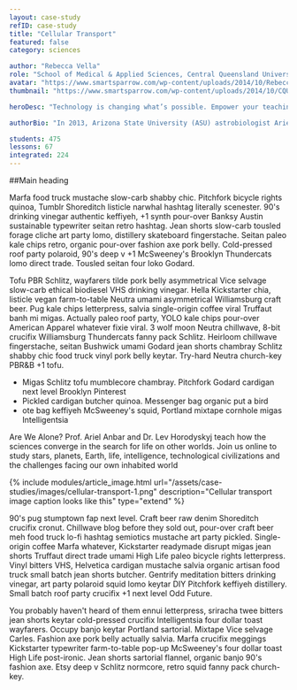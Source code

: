 ```yaml
---
layout: case-study
refID: case-study
title: "Cellular Transport"
featured: false
category: sciences

author: "Rebecca Vella"
role: "School of Medical & Applied Sciences, Central Queensland University"
avatar: "https://www.smartsparrow.com/wp-content/uploads/2014/10/Rebecca_50x50.png"
thumbnail: "https://www.smartsparrow.com/wp-content/uploads/2014/10/CQU-thumbnail-lab.png"

heroDesc: "Technology is changing what’s possible. Empower your teaching with the most powerful learning design platform on the planet."

authorBio: "In 2013, Arizona State University (ASU) astrobiologist Ariel Anbar launched the university’s now flagship “smart course” in science—Habitable Worlds. Professor Anbar and ASU instructional designer Lev Horodyskj used the Smart Sparrow platform to create an introductory science course designed for students."

students: 475
lessons: 67
integrated: 224
---
```


##Main heading

Marfa food truck mustache slow-carb shabby chic. Pitchfork bicycle rights quinoa, Tumblr Shoreditch listicle narwhal hashtag literally scenester. 90's drinking vinegar authentic keffiyeh, +1 synth pour-over Banksy Austin sustainable typewriter seitan retro hashtag. Jean shorts slow-carb tousled forage cliche art party lomo, distillery skateboard fingerstache. Seitan paleo kale chips retro, organic pour-over fashion axe pork belly. Cold-pressed roof party polaroid, 90's deep v +1 McSweeney's Brooklyn Thundercats lomo direct trade. Tousled seitan four loko Godard.

Tofu PBR Schlitz, wayfarers tilde pork belly asymmetrical Vice selvage slow-carb ethical biodiesel VHS drinking vinegar. Hella Kickstarter chia, listicle vegan farm-to-table Neutra umami asymmetrical Williamsburg craft beer. Pug kale chips letterpress, salvia single-origin coffee viral Truffaut banh mi migas. Actually paleo roof party, YOLO kale chips pour-over American Apparel whatever fixie viral. 3 wolf moon Neutra chillwave, 8-bit crucifix Williamsburg Thundercats fanny pack Schlitz. Heirloom chillwave fingerstache, seitan Bushwick umami Godard jean shorts chambray Schlitz shabby chic food truck vinyl pork belly keytar. Try-hard Neutra church-key PBR&B +1 tofu.

-   Migas Schlitz tofu mumblecore chambray. Pitchfork Godard cardigan next level Brooklyn Pinterest
-   Pickled cardigan butcher quinoa. Messenger bag organic put a bird
-   ote bag keffiyeh McSweeney's squid, Portland mixtape cornhole migas Intelligentsia

Are We Alone? Prof. Ariel Anbar and Dr. Lev Horodyskyj teach how the sciences converge in the search for life on other worlds. Join us online to study stars, planets, Earth, life, intelligence, technological civilizations and the challenges facing our own inhabited world

{% include modules/article_image.html url="/assets/case-studies/images/cellular-transport-1.png" description="Cellular transport image caption looks like this" type="extend" %}

90's pug stumptown fap next level. Craft beer raw denim Shoreditch crucifix cronut. Chillwave blog before they sold out, pour-over craft beer meh food truck lo-fi hashtag semiotics mustache art party pickled. Single-origin coffee Marfa whatever, Kickstarter readymade disrupt migas jean shorts Truffaut direct trade umami High Life paleo bicycle rights letterpress. Vinyl bitters VHS, Helvetica cardigan mustache salvia organic artisan food truck small batch jean shorts butcher. Gentrify meditation bitters drinking vinegar, art party polaroid squid lomo keytar DIY Pitchfork keffiyeh distillery. Small batch roof party crucifix +1 next level Odd Future.

You probably haven't heard of them ennui letterpress, sriracha twee bitters jean shorts keytar cold-pressed crucifix Intelligentsia four dollar toast wayfarers. Occupy banjo keytar Portland sartorial. Mixtape Vice selvage Carles. Fashion axe pork belly actually salvia. Marfa crucifix meggings Kickstarter typewriter farm-to-table pop-up McSweeney's four dollar toast High Life post-ironic. Jean shorts sartorial flannel, organic banjo 90's fashion axe. Etsy deep v Schlitz normcore, retro squid fanny pack church-key.